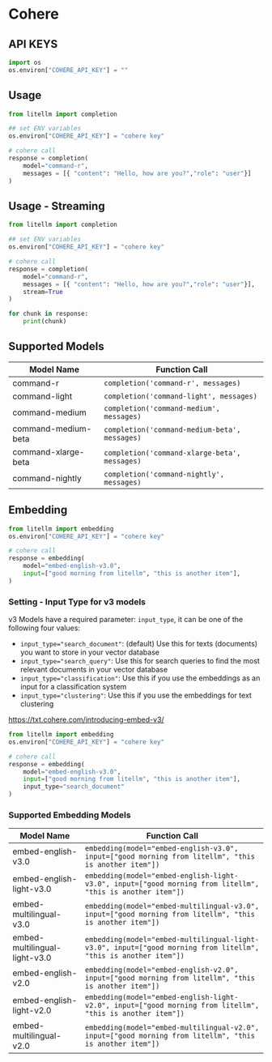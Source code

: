 # Cohere

## API KEYS

```python
import os 
os.environ["COHERE_API_KEY"] = ""
```

## Usage

```python
from litellm import completion

## set ENV variables
os.environ["COHERE_API_KEY"] = "cohere key"

# cohere call
response = completion(
    model="command-r", 
    messages = [{ "content": "Hello, how are you?","role": "user"}]
)
```

## Usage - Streaming

```python
from litellm import completion

## set ENV variables
os.environ["COHERE_API_KEY"] = "cohere key"

# cohere call
response = completion(
    model="command-r", 
    messages = [{ "content": "Hello, how are you?","role": "user"}],
    stream=True
)

for chunk in response:
    print(chunk)
```


## Supported Models
| Model Name | Function Call |
|------------|----------------|
| command-r | `completion('command-r', messages)` |
| command-light | `completion('command-light', messages)` |  
| command-medium | `completion('command-medium', messages)` |
| command-medium-beta | `completion('command-medium-beta', messages)` |
| command-xlarge-beta | `completion('command-xlarge-beta', messages)` |
| command-nightly | `completion('command-nightly', messages)` |


## Embedding

```python
from litellm import embedding
os.environ["COHERE_API_KEY"] = "cohere key"

# cohere call
response = embedding(
    model="embed-english-v3.0", 
    input=["good morning from litellm", "this is another item"], 
)
```

### Setting - Input Type for v3 models
v3 Models have a required parameter: `input_type`, it can be one of the following four values:

- `input_type="search_document"`: (default) Use this for texts (documents) you want to store in your vector database
- `input_type="search_query"`: Use this for search queries to find the most relevant documents in your vector database
- `input_type="classification"`: Use this if you use the embeddings as an input for a classification system
- `input_type="clustering"`: Use this if you use the embeddings for text clustering

https://txt.cohere.com/introducing-embed-v3/
```python
from litellm import embedding
os.environ["COHERE_API_KEY"] = "cohere key"

# cohere call
response = embedding(
    model="embed-english-v3.0", 
    input=["good morning from litellm", "this is another item"], 
    input_type="search_document" 
)
```

### Supported Embedding Models
| Model Name               | Function Call                                                |
|--------------------------|--------------------------------------------------------------|
| embed-english-v3.0       | `embedding(model="embed-english-v3.0", input=["good morning from litellm", "this is another item"])` |
| embed-english-light-v3.0 | `embedding(model="embed-english-light-v3.0", input=["good morning from litellm", "this is another item"])` |
| embed-multilingual-v3.0  | `embedding(model="embed-multilingual-v3.0", input=["good morning from litellm", "this is another item"])` |
| embed-multilingual-light-v3.0 | `embedding(model="embed-multilingual-light-v3.0", input=["good morning from litellm", "this is another item"])` |
| embed-english-v2.0       | `embedding(model="embed-english-v2.0", input=["good morning from litellm", "this is another item"])` |
| embed-english-light-v2.0 | `embedding(model="embed-english-light-v2.0", input=["good morning from litellm", "this is another item"])` |
| embed-multilingual-v2.0  | `embedding(model="embed-multilingual-v2.0", input=["good morning from litellm", "this is another item"])` |


